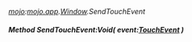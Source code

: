 _[mojo](../../modules/mojo/mojo-module.md):[mojo.app](../../modules/mojo/mojo-app.md).[Window](../../modules/mojo/mojo-app-window.md).SendTouchEvent_
##### Method SendTouchEvent:Void( event:[TouchEvent](../../modules/mojo/mojo-app-touchevent.md) )
